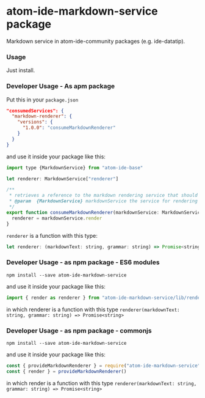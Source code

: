 # atom-ide-markdown-service package

Markdown service in atom-ide-community packages (e.g. ide-datatip).

### Usage

Just install.

### Developer Usage - As apm package

Put this in your `package.json`

```json
"consumedServices": {
  "markdown-renderer": {
    "versions": {
      "1.0.0": "consumeMarkdownRenderer"
    }
  }
}
```

and use it inside your package like this:

```js
import type {MarkdownService} from "atom-ide-base"

let renderer: MarkdownService["renderer"]

/**
 * retrieves a reference to the markdown rendering service that should be used
 * @param  {MarkdownService} markdownService the service for rendering markdown text
 */
export function consumeMarkdownRenderer(markdownService: MarkdownService) {
  renderer = markdownService.render
}
```

`renderer` is a function with this type:

```js
let renderer: (markdownText: string, grammar: string) => Promise<string>
```

### Developer Usage - as npm package - ES6 modules

```
npm install --save atom-ide-markdown-service
```

and use it inside your package like this:

```js
import { render as renderer } from "atom-ide-markdown-service/lib/renderer"
```

in which renderer is a function with this type `renderer(markdownText: string, grammar: string) => Promise<string>`

### Developer Usage - as npm package - commonjs

```
npm install --save atom-ide-markdown-service
```

and use it inside your package like this:

```js
const { provideMarkdownRenderer } = require("atom-ide-markdown-service")
const { render } = provideMarkdownRenderer()
```

in which render is a function with this type `renderer(markdownText: string, grammar: string) => Promise<string>`
